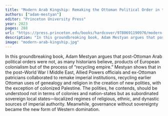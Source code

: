 ```yaml
---
title: "Modern Arab Kingship: Remaking the Ottoman Political Order in the Interwar Middle East"
authors: ["adam-mestyan"]
editor: "Princeton University Press"
year: 2023
pages: 288
url: "https://press.princeton.edu/books/hardcover/9780691190976/modern-arab-kingship"
description: "In this groundbreaking book, Adam Mestyan argues that post-Ottoman Arab political orders were not, as many historians believe, products of European colonialism but of the process of “recycling empire.”"
image: "modern-arab-kingship.jpg"
---
```


In this groundbreaking book, Adam Mestyan argues that post-Ottoman Arab political orders were not, as many historians believe, products of European colonialism but of the process of “recycling empire.” Mestyan shows that in the post–World War I Middle East, Allied Powers officials and ex-Ottoman patricians collaborated to remake imperial institutions, recycling earlier Ottoman uses of genealogy and religion in the creation of new polities, with the exception of colonized Palestine. The polities, he contends, should be understood not in terms of colonies and nation-states but as subordinated sovereign local states—localized regimes of religious, ethnic, and dynastic sources of imperial authority. Meanwhile, governance without sovereignty became the new form of Western domination.
